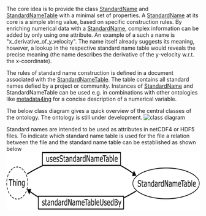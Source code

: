 The core idea is to provide the class <a href="https://matthiasprobst.github.io/ssno#StandardName">StandardName</a> and <a href="https://matthiasprobst.github.io/ssno#StandardName">StandardNameTable</a> with a minimal set of properties. A <a href="https://matthiasprobst.github.io/ssno#StandardName">StandardName</a> at its core is a simple string value, based on specific construction rules. By enriching numerical data with a <a href="https://matthiasprobst.github.io/ssno#StandardName">StandardName</a>, complex information can be added by only using one attribute. An example of a such a name is "x_derivative_of_y_velocity". The name itself already suggests its meaning, however, a lookup in the respective standard name table would reveals the precise meaning (the name describes the derivative of the y-velocity w.r.t. the x-coordinate).

The rules of standard name construction is defined in a document associated with the <a href="https://matthiasprobst.github.io/ssno#StandardName">StandardNameTable</a>. The table contains all standard names defied by a project or community. Instances of <a href="https://matthiasprobst.github.io/ssno#StandardName">StandardName</a> and StandardNameTable can be used e.g. in combinations with other ontologies like <a href="https://nfdi4ing.pages.rwth-aachen.de/metadata4ing/metadata4ing/" target="_blank">metadata4ing</a> for a concise description of a numerical variable.

The below class diagram gives a quick overview of the central classes of the ontology. The ontology is still under development.
<img alt="class diagram" src="https://github.com/matthiasprobst/ssno/blob/main/documentation/<VERSION>/classdiagram.png?raw=true" height="300 px">

Standard names are intended to be used as attributes in netCDF4 or HDF5 files. To indicate which standard 
name table is used for the file a relation between the file and the standard name table can be established as shown below
<img alt="class diagram" src="https://github.com/matthiasprobst/ssno/blob/main/documentation/things_and_snt.png?raw=true" height="150 px">